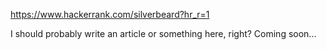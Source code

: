 https://www.hackerrank.com/silverbeard?hr_r=1

I should probably write an article or something here, right?  Coming soon...
